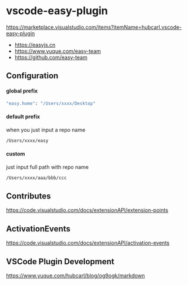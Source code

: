 # vscode-easy-plugin

https://marketplace.visualstudio.com/items?itemName=hubcarl.vscode-easy-plugin

- https://easyjs.cn
- https://www.yuque.com/easy-team
- https://github.com/easy-team

## Configuration

#### global prefix

```bash
"easy.home": "/Users/xxxx/Desktop"
```

#### default prefix

when you just input a repo name

```bash
/Users/xxxx/easy
```

#### custom

just input full path with repo name

```bash
/Users/xxxx/aaa/bbb/ccc
```

## Contributes

https://code.visualstudio.com/docs/extensionAPI/extension-points

## ActivationEvents

https://code.visualstudio.com/docs/extensionAPI/activation-events

## VSCode Plugin Development

https://www.yuque.com/hubcarl/blog/og9ogk/markdown
